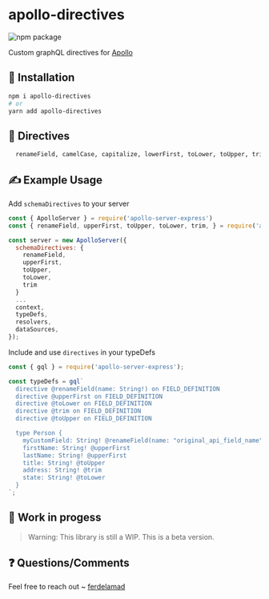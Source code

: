 # apollo-directives

![npm package](https://img.shields.io/badge/npm%20package-1.0.4-brightgreen.svg)

Custom graphQL directives for [Apollo](https://www.apollographql.com/)

## 🎉 Installation

```bash
npm i apollo-directives
# or
yarn add apollo-directives
```

## 📙 Directives
```bash
  renameField, camelCase, capitalize, lowerFirst, toLower, toUpper, trim, upperFirst
```

## ✍ Example Usage
Add `schemaDirectives` to your server
```js
const { ApolloServer } = require('apollo-server-express')
const { renameField, upperFirst, toUpper, toLower, trim, } = require('apollo-directives')

const server = new ApolloServer({
  schemaDirectives: {
    renameField,
    upperFirst,
    toUpper,
    toLower,
    trim
  }
  ...
  context,
  typeDefs,
  resolvers,
  dataSources,
});
```
Include and use `directives` in your typeDefs
```js
const { gql } = require('apollo-server-express');

const typeDefs = gql`
  directive @renameField(name: String!) on FIELD_DEFINITION
  directive @upperFirst on FIELD_DEFINITION
  directive @toLower on FIELD_DEFINITION
  directive @trim on FIELD_DEFINITION
  directive @toUpper on FIELD_DEFINITION

  type Person {
    myCustomField: String! @renameField(name: "original_api_field_name")
    firstName: String! @upperFirst
    lastName: String! @upperFirst
    title: String! @toUpper
    address: String! @trim
    state: String! @toLower
  }
`;
```
## 👷 Work in progess

> Warning: This library is still a WIP. This is a beta version.

## ❓ Questions/Comments
Feel free to reach out ~ [ferdelamad](https://twitter.com/fullhackdev)
